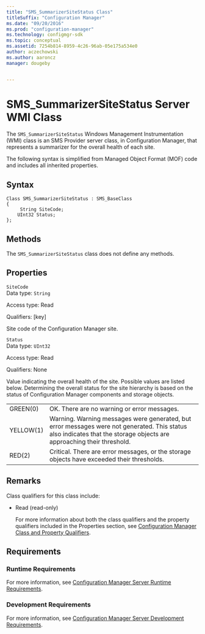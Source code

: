 ```yaml
---
title: "SMS_SummarizerSiteStatus Class"
titleSuffix: "Configuration Manager"
ms.date: "09/20/2016"
ms.prod: "configuration-manager"
ms.technology: configmgr-sdk
ms.topic: conceptual
ms.assetid: 7254b814-8959-4c26-96ab-05e175a534e0
author: aczechowski
ms.author: aaroncz
manager: dougeby


---
```

# SMS_SummarizerSiteStatus Server WMI Class
The `SMS_SummarizerSiteStatus` Windows Management Instrumentation (WMI) class is an SMS Provider server class, in Configuration Manager, that represents a summarizer for the overall health of each site.  

 The following syntax is simplified from Managed Object Format (MOF) code and includes all inherited properties.  

## Syntax  

```  
Class SMS_SummarizerSiteStatus : SMS_BaseClass  
{  
     String SiteCode;  
    UInt32 Status;  
};  
```  

## Methods  
 The `SMS_SummarizerSiteStatus` class does not define any methods.  

## Properties  
 `SiteCode`  
 Data type: `String`  

 Access type: Read  

 Qualifiers: [key]  

 Site code of the Configuration Manager site.  

 `Status`  
 Data type: `UInt32`  

 Access type: Read  

 Qualifiers: None  

 Value indicating the overall health of the site. Possible values are listed below. Determining the overall status for the site hierarchy is based on the status of Configuration Manager components and storage objects.  

|||  
|-|-|  
|GREEN(0)|OK. There are no warning or error messages.|  
|YELLOW(1)|Warning. Warning messages were generated, but error messages were not generated. This status also indicates that the storage objects are approaching their threshold.|  
|RED(2)|Critical. There are error messages, or the storage objects have exceeded their thresholds.|  

## Remarks  
 Class qualifiers for this class include:  

- Read (read-only)  

  For more information about both the class qualifiers and the property qualifiers included in the Properties section, see [Configuration Manager Class and Property Qualifiers](../../../../../develop/reference/misc/class-and-property-qualifiers.md).  

## Requirements  

### Runtime Requirements  
 For more information, see [Configuration Manager Server Runtime Requirements](../../../../../develop/core/reqs/server-runtime-requirements.md).  

### Development Requirements  
 For more information, see [Configuration Manager Server Development Requirements](../../../../../develop/core/reqs/server-development-requirements.md).  
